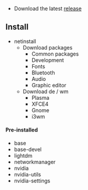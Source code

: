 - Download the latest [release](https://github.com/joaopedroaats/arch/releases/)


## Install

- netinstall
  - Download packages
    - Common packages
    - Development
    - Fonts
    - Bluetooth
    - Audio
    - Graphic editor
  - Download de / wm
    - Plasma
    - XFCE4
    - Gnome
    - i3wm



#### Pre-installed
- base
- base-devel
- lightdm
- networkmanager
- nvidia
- nvidia-utils
- nvidia-settings

